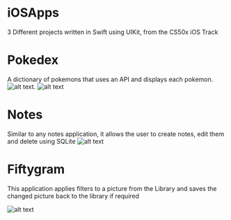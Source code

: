 # iOSApps
3 Different projects written in Swift using UIKit, from the CS50x iOS Track


# Pokedex 
A dictionary of pokemons that uses an API and displays each pokemon. 
![alt text](https://github.com/lilicovileac/iOSApps/blob/master/Simulator%20Screen%20Shot%20-%20iPhone%2011%20-%202020-08-17%20at%2011.20.39.png). ![alt text](https://github.com/lilicovileac/iOSApps/blob/master/Simulator%20Screen%20Shot%20-%20iPhone%2011%20-%202020-08-17%20at%2011.20.56.png)

# Notes 
Similar to any notes application, it allows the user to create notes, edit them and delete using SQLite 
![alt text](https://github.com/lilicovileac/iOSApps/blob/master/Simulator%20Screen%20Shot%20-%20iPhone%2011%20-%202020-08-17%20at%2011.22.37.png)

# Fiftygram 
This application applies filters to a picture from the Library and saves the changed picture back to the library if required

![alt text](https://github.com/lilicovileac/iOSApps/blob/master/Simulator%20Screen%20Shot%20-%20iPhone%2011%20-%202020-08-17%20at%2011.23.34.png)
 
